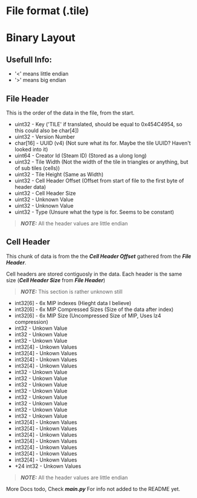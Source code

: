 # File format (.tile)

# Binary Layout

## Usefull Info:
- '<' means little endian
- '>' means big endian


## File Header
This is the order of the data in the file, from the start.

- uint32    - Key ('TILE' if translated, should be equal to 0x454C4954, so this could also be char[4])
- uint32    - Version Number
- char[16]  - UUID (v4) (Not sure what its for. Maybe the tile UUID? Haven't looked into it)
- uint64    - Creator Id (Steam ID) (Stored as a ulong long)
- uint32    - Tile Width (Not the width of the tile in triangles or anything, but of sub tiles (cells))
- uint32    - Tile Height (Same as Width)
- uint32    - Cell Header Offset (Offset from start of file to the first byte of header data)
- uint32    - Cell Header Size
- uint32    - Unknown Value
- uint32    - Unknown Value
- uint32    - Type (Unsure what the type is for. Seems to be constant)

> **_NOTE:_** All the header values are little endian


## Cell Header
This chunk of data is from the the **_Cell Header Offset_** gathered from the **_File Header_**.

Cell headers are stored contiguosly in the data. Each header is the same size (**_Cell Header Size_** from **_File Header_**)

> **_NOTE:_** This section is rather unknown still

- int32[6]   - 6x MIP indexes (Hieght data I believe)
- int32[6]   - 6x MIP Compressed Sizes (Size of the data after index)
- int32[6]   - 6x MIP Size (Uncompressed Size of MIP, Uses lz4 compression)
- int32      - Unkown Value
- int32      - Unkown Value
- int32      - Unkown Value
- int32[4]   - Unkown Values
- int32[4]   - Unkown Values
- int32[4]   - Unkown Values
- int32[4]   - Unkown Values
- int32      - Unkown Value
- int32      - Unkown Value
- int32      - Unkown Value
- int32      - Unkown Value
- int32      - Unkown Value
- int32      - Unkown Value
- int32      - Unkown Value
- int32      - Unkown Value
- int32[4]   - Unkown Values
- int32[4]   - Unkown Values
- int32[4]   - Unkown Values
- int32[4]   - Unkown Values
- int32[4]   - Unkown Values
- int32[4]   - Unkown Values
- int32[4]   - Unkown Values
- +24 int32  - Unkown Values

> **_NOTE:_** All the header values are little endian

More Docs todo, Check **_main.py_** For info not added to the README yet.
